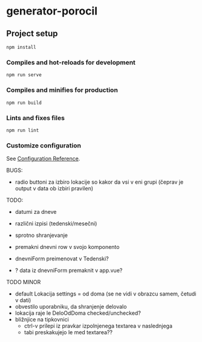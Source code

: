 # generator-porocil

## Project setup
```
npm install
```

### Compiles and hot-reloads for development
```
npm run serve
```

### Compiles and minifies for production
```
npm run build
```

### Lints and fixes files
```
npm run lint
```

### Customize configuration
See [Configuration Reference](https://cli.vuejs.org/config/).


BUGS:
- radio buttoni za izbiro lokacije so kakor da vsi v eni grupi (čeprav je output v data ob izbiri pravilen)

TODO:
- datumi za dneve
- različni izpisi (tedenski/mesečni)
- sprotno shranjevanje

- premakni dnevni row v svojo komponento
- dnevniForm preimenovat v Tedenski?
- ? data iz dnevniForm premaknit v app.vue?


TODO MINOR
- default Lokacija settings = od doma (se ne vidi v obrazcu samem, četudi v dati)
- obvestilo uporabniku, da shranjenje delovalo
- lokacija raje le DeloOdDoma checked/unchecked?
- bližnjice na tipkovnici
  - ctrl-v prilepi iz pravkar izpolnjenega textarea v naslednjega
  - tabi preskakujejo le med textarea??
